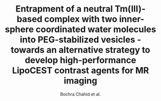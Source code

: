---
cat: ciel
subcat: ciclops
bestof: false
author: Bochra Chahid et al.
title: Entrapment of a neutral Tm(III)-based complex with two inner-sphere coordinated water molecules into PEG-stabilized vesicles - towards an alternative strategy to develop high-performance LipoCEST contrast agents for MR imaging
journal: Contrast Media \& Molecular Imaging
year: 2014
type: article
doi: 10.1002/cmmi.1589
---